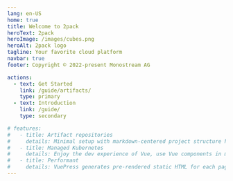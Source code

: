```yaml
---
lang: en-US
home: true
title: Welcome to 2pack
heroText: 2pack
heroImage: /images/cubes.png
heroAlt: 2pack logo
tagline: Your favorite cloud platform
navbar: true
footer: Copyright © 2022-present Monostream AG

actions:
  - text: Get Started
    link: /guide/artifacts/
    type: primary
  - text: Introduction
    link: /guide/
    type: secondary

# features:
#   - title: Artifact repositories
#     details: Minimal setup with markdown-centered project structure helps you focus on writing.
#   - title: Managed Kubernetes
#     details: Enjoy the dev experience of Vue, use Vue components in markdown, and develop custom themes with Vue.
#   - title: Performant
#     details: VuePress generates pre-rendered static HTML for each page, and runs as an SPA once a page is loaded.
---
```


<!-- # 2pack

```
docker login {{ registry }}
``` -->

